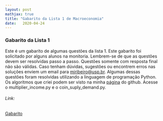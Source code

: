```yaml
---
layout: post
mathjax: true
title: "Gabarito da Lista 1 de Macroeconomia" 
date:   2020-04-24
---
```

### Gabarito da Lista 1

Este é um gabarito de algumas questões da lista 1. Este gabarito foi solicitado por alguns alunos na monitoria.
Lembrem-se de que as questões devem ser resolvidas passo a passo. Questões somente com resposta final não são válidas. 
Caso tenham dúvidas, sugestões ou encontrem erros nas soluções enviem um email para mjribeiro@usp.br. 
Algumas dessas questões foram resolvidas utilizando a linguagem de programação Python. Os algoritmos que criei podem
ser visto na minha [página](https://github.com/mj-ribeiro/Math-Statistics-in-Python) do github. 
Acesse o multiplier_income.py e o coin_suply_demand.py.


###### Link:
[Gabarito](https://mj-ribeiro.github.io/gab.pdf)
